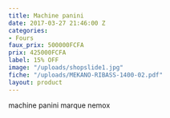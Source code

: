 ```yaml
---
title: Machine panini
date: 2017-03-27 21:46:00 Z
categories:
- Fours
faux_prix: 500000FCFA
prix: 425000FCFA
label: 15% OFF
image: "/uploads/shopslide1.jpg"
fiche: "/uploads/MEKANO-RIBASS-1400-02.pdf"
layout: product
---
```


machine panini marque nemox